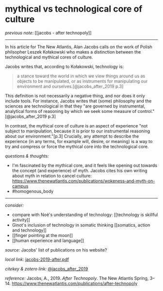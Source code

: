 # mythical vs technological core of culture

_previous note:_ [[jacobs - after technopoly]]

---

In his article for The New Atlantis, Alan Jacobs calls on the work of Polish philsopher Leszek Kołakowski who makes a distinction between the technological and mythical cores of culture. 

Jacobs writes that, according to Kołakowski, technology is:

> a stance toward the world in which we view things around us as objects to be manipulated, or as instruments for manipulating our environment and ourselves.[@jacobs_after_2019 p.3] 

This definition is not necessarily a negative thing, and nor does it only include tools. For instance, Jacobs writes that (some) philosophy and the sciences are technological in that they "are governed by instrumental, analytical forms of reasoning by which we seek some measure of control."[@jacobs_after_2019 p.3]

In contrast, the mythical core of culture is an aspect of experience "not subject to manipulation, because it is prior to our instrumental reasoning about our environment."[p.3] Crucially, any attempt to describe the experience (in any terms, for example will, desire, or meaning) is a way to try and compress or force the mythical core into the technological core.


_questions & thoughts:_

- I'm fascinated by the mythical core, and it feels like opening out towards the concept (and experience) of myth. Jacobs cites his own writing about myth in relation to cancel culture: <https://www.thenewatlantis.com/publications/wokeness-and-myth-on-campus>
- #homogenous_body 


--- 

_consider:_

- compare with Noë's understanding of technology: [[technology is skillful activity]]
- Ginot's inclusion of technology in somatic thinking [[somatics, action and technology]]
- [[finger pointing at the moon]]
- [[human experience and language]]


_source:_ Jacobs' list of publications on his website?

_local link:_ [jacobs-2019-after.pdf](hook://file/oKKri69FZ?p=c2tlbGxpcy9Eb3dubG9hZHM=&n=jacobs-2019-after.pdf)

_citekey & zotero link:_ [@jacobs_after_2019](zotero://select/items/1_S6KH2VJP)


_reference:_ Jacobs, A., 2019. _After Technopoly_. The New Atlantis Spring, 3–14. <https://www.thenewatlantis.com/publications/after-technopoly>


